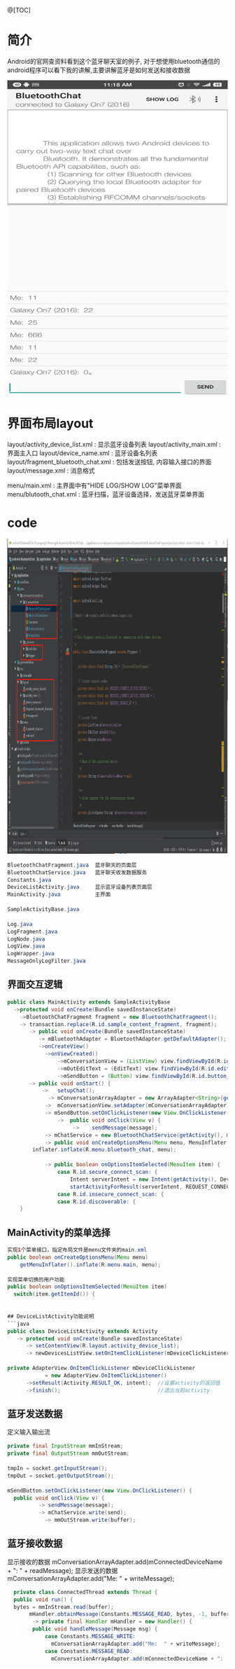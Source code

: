 @[TOC]

# 简介
Android的官网查资料看到这个蓝牙聊天室的例子, 对于想使用bluetooth通信的android程序可以看下我的讲解,主要讲解蓝牙是如何发送和接收数据

<div align="center">
<p>  </p> 
<img src="https://github.com/yangang123/picture/raw/master/AndroidBluetooth/Android-BluetoothChat.jpg" height="720" width="1280" > 
</div>

# 界面布局layout 
layout/activity_device_list.xml  : 显示蓝牙设备列表
layout/activity_main.xml         : 界面主入口
layout/device_name.xml           : 蓝牙设备名列表
layout/fragment_bluetooth_chat.xml : 包括发送按钮, 内容输入接口的界面
layout/message.xml                : 消息格式
 
menu/main.xml                     : 主界面中有"HIDE LOG/SHOW LOG"菜单界面
menu/blutooth_chat.xml            : 蓝牙扫描，蓝牙设备选择，发送蓝牙菜单界面

# code 

<div align="center">
<p>  </p> 
<img src="https://github.com/yangang123/picture/raw/master/AndroidBluetooth/Android-BluetoothChat-studio.png" height="720" width="1280" > 
</div>

```java
BluetoothChatFragment.java  蓝牙聊天的页面层
BluetoothChatService.java   蓝牙聊天收发数据服务
Constants.java     
DeviceListActivity.java     显示蓝牙设备列表页面层
MainActivity.java           主界面

SampleActivityBase.java

Log.java
LogFragment.java  
LogNode.java  
LogView.java  
LogWrapper.java  
MessageOnlyLogFilter.java
```
## 界面交互逻辑
```java
public class MainActivity extends SampleActivityBase
  ->protected void onCreate(Bundle savedInstanceState)
    ->BluetoothChatFragment fragment = new BluetoothChatFragment();
    -> transaction.replace(R.id.sample_content_fragment, fragment);                  //启动蓝牙聊天窗口 
       -> public void onCreate(Bundle savedInstanceState) 
          -> mBluetoothAdapter = BluetoothAdapter.getDefaultAdapter();
          ->onCreateView() 
            ->onViewCreated()
                ->mConversationView = (ListView) view.findViewById(R.id.in);
                ->mOutEditText = (EditText) view.findViewById(R.id.edit_text_out);
                ->mSendButton = (Button) view.findViewById(R.id.button_send);
       -> public void onStart() {
           ->   setupChat();
             -> mConversationArrayAdapter = new ArrayAdapter<String>(getActivity(), R.layout.message);
            ->  mConversationView.setAdapter(mConversationArrayAdapter);
            -> mSendButton.setOnClickListener(new View.OnClickListener() {
                ->  public void onClick(View v) {
                     ->    sendMessage(message);
            -> mChatService = new BluetoothChatService(getActivity(), mHandler);     //创建服务         
            -> public void onCreateOptionsMenu(Menu menu, MenuInflater inflater) {   //创建菜单
        inflater.inflate(R.menu.bluetooth_chat, menu);

            -> public boolean onOptionsItemSelected(MenuItem item) {
                case R.id.secure_connect_scan: {
                    Intent serverIntent = new Intent(getActivity(), DeviceListActivity.class); //创建1个意图
                    startActivityForResult(serverIntent, REQUEST_CONNECT_DEVICE_SECURE);       //在启动activity的传递请求
                case R.id.insecure_connect_scan: {
                case R.id.discoverable: {    
    }
```

##  MainActivity的菜单选择
```java
实现1个菜单接口，指定布局文件是menu文件夹的main.xml
public boolean onCreateOptionsMenu(Menu menu)
    getMenuInflater().inflate(R.menu.main, menu);

实现菜单切换的用户功能
public boolean onOptionsItemSelected(MenuItem item)    
  switch(item.getItemId()) {


## DeviceListActivity功能说明
```java
public class DeviceListActivity extends Activity
   -> protected void onCreate(Bundle savedInstanceState)
      -> setContentView(R.layout.activity_device_list);
      -> newDevicesListView.setOnItemClickListener(mDeviceClickListener);

private AdapterView.OnItemClickListener mDeviceClickListener
            = new AdapterView.OnItemClickListener() 
      ->setResult(Activity.RESULT_OK, intent);  //设置activity的返回值
      ->finish();                               //退出当前activity
```


## 蓝牙发送数据

定义输入输出流
```java
private final InputStream mmInStream;
private final OutputStream mmOutStream;

tmpIn = socket.getInputStream();
tmpOut = socket.getOutputStream();

mSendButton.setOnClickListener(new View.OnClickListener() {
  public void onClick(View v) {
          -> sendMessage(message);
          -> mChatService.write(send);
            -> mmOutStream.write(buffer);
```

## 蓝牙接收数据

显示接收的数据
mConversationArrayAdapter.add(mConnectedDeviceName + ":  " + readMessage);
显示发送的数据
mConversationArrayAdapter.add("Me:  " + writeMessage);

```java
  private class ConnectedThread extends Thread {
  public void run() {
  bytes = mmInStream.read(buffer);
       mHandler.obtainMessage(Constants.MESSAGE_READ, bytes, -1, buffer).sendToTarget();                     
        -> private final Handler mHandler = new Handler() {
        public void handleMessage(Message msg) {
            case Constants.MESSAGE_WRITE:
              mConversationArrayAdapter.add("Me:  " + writeMessage);
            case Constants.MESSAGE_READ:
              mConversationArrayAdapter.add(mConnectedDeviceName + ":  " + readMessage);
```